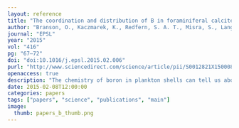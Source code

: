 ```yaml
---
layout: reference
title: "The coordination and distribution of B in foraminiferal calcite."
author: "Branson, O., Kaczmarek, K., Redfern, S. A. T., Misra, S., Langer, G., Tyliszczak , T., Bijma, J., Elderfield, H."
journal: "EPSL"
year: "2015"
vol: "416"
pg: "67–72"
doi: "doi:10.1016/j.epsl.2015.02.006"
purl: "http://www.sciencedirect.com/science/article/pii/S0012821X15000849"
openaccess: true
description: "The chemistry of boron in plankton shells can tell us about the pH of past oceans, and the CO2 level in the past. I used a synchrotron to find out how this palaeo-pH-meter works."
date: 2015-02-08T12:00:00
categories: papers
tags: ["papers", "science", "publications", "main"]
image:
  thumb: papers_b_thumb.png
---
```

